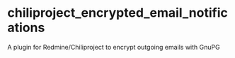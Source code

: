 chiliproject_encrypted_email_notifications
==========================================

A plugin for Redmine/Chiliproject to encrypt outgoing emails with GnuPG
